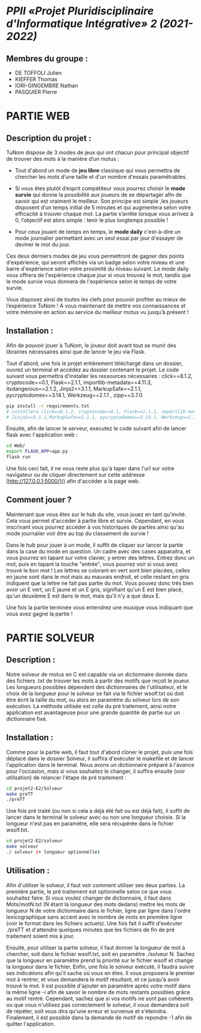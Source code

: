 # _**PPII «Projet Pluridisciplinaire d'Informatique Intégrative» 2 (2021-2022)**_

## Membres du groupe :
- DE TOFFOLI Julien
- KIEFFER Thomas
- IORI-GINGEMBRE Nathan
- PASQUIER Pierre

# **PARTIE WEB** 

## Description du projet :

TuNom dispose de 3 modes de jeux qui ont chacun pour principal objectif de trouver des mots à la manière d’un motus :

- Tout d'abord un mode de **jeu libre**  classique qui vous permettra de chercher les mots d’une taille et d'un  nombre d'essais paramétrables. 

- Si vous êtes plutôt d’esprit compétiteur vous pourrez choisir le **mode survie** qui donne la possibilité aux joueurs de se départager afin de savoir qui est vraiment le meilleur. Son principe est simple ,les joueurs disposent d’un temps initial de 5 minutes et qui augmentera selon votre efficacité à trouver chaque mot. La partie s’arrête lorsque vous arrivez à 0, l’objectif est alors simple : tenir le plus longtemps possible !

- Pour ceux jouant de temps en temps, le **mode daily** c'est-à-dire un mode journalier permettant avec un seul essai par jour d'essayer de deviner le mot du jour. 

Ces deux derniers modes de jeu vous permettront de gagner des points d'expérience, qui seront affichés via un badge selon votre niveau et une barre d'expérience selon votre proximité du niveau suivant. Le mode daily vous offrera de l'expérience chaque jour si vous trouvez le mot, tandis que le mode survie vous donnera de l'expérience selon le temps de votre survie.

Vous disposez ainsi de toutes les clefs pour pouvoir profiter au mieux de l’expérience TuNom ! A vous maintenant de mettre vos connaissances et votre mémoire en action au service du meilleur motus vu jusqu’à présent !
	
## Installation :

Afin de pouvoir jouer à TuNom, le joueur doit avant tout se munir des librairies nécessaires ainsi que de lancer le jeu via Flask.

Tout d'abord, une fois le projet entièrement téléchargé dans un dossier, ouvrez un terminal et accédez au dossier contenant le projet. Le code suivant vous permettra d'installer les ressources nécessaires : click==8.1.2, cryptocode==0.1, Flask==2.1.1, importlib-metadata==4.11.3, itsdangerous==2.1.2, Jinja2==3.1.1, MarkupSafe==2.1.1, pycryptodomex==3.14.1, Werkzeug==2.1.1 , zipp==3.7.0

```sh
pip install -r requirements.txt
# installera click==8.1.2, cryptocode==0.1, Flask==2.1.1, importlib-metadata==4.11.3, itsdangerous==2.1.2,
# Jinja2==3.1.1,MarkupSafe==2.1.1, pycryptodomex==3.14.1, Werkzeug==2.1.1 , zipp==3.7.0
```

Ensuite, afin de lancer le serveur, executez le code suivant afin de lancer flask avec l'application web :

```sh
cd Web/
export FLASK_APP=app.py
flask run
```

Une fois ceci fait, il ne vous reste plus qu'à taper dans l'url sur votre navigateur ou de cliquer directement sur cette addresse [http://127.0.0.1:5000/]() afin d'accéder a la page web.


## Comment jouer ?

Maintenant que vous êtes sur le hub du site, vous jouez en tant qu'invité. Cela vous permet d'accéder à partie libre et survie.
Cependant, en vous inscrivant vous pourrez accéder à vos historiques de parties ainsi qu'au mode journalier voir être au top du classement de survie !

Dans le hub pour jouer à un mode, il suffit de cliquer sur lancer la partie dans la case du mode en question. Un cadre avec des cases apparaitra, et vous pourrez en tapant sur votre clavier, y entrer des lettres.
Entrez donc un mot, puis en tapant la touche "entrée", vous pourrez voir si vous avez trouvé le bon mot !
Les lettres se colorant en vert sont bien placées, celles en jaune sont dans le mot mais au mauvais endroit, et celle restant en gris indiquent que la lettre ne fait pas partie du mot. Vous pouvez donc très bien avoir un E vert, un E jaune et un E gris, signifiant qu'un E est bien placé, qu'un deuxième E est dans le mot, mais qu'il n'y a que deux E.

Une fois la partie terminée vous entendrez une musique vous indiquant que vous avez gagné la partie !


# **PARTIE SOLVEUR** 

## Description :

Notre solveur de motus en C est capable via un dictionnaire donnée dans des fichiers .txt de trouver les mots à partir des motifs que reçoit le joueur. Les longueurs possibles dépendent des dictionnaires de l'utilisateur, et le choix de la longueur pour le solveur se fait via le fichier wsolf.txt où doit être écrit la taille du mot, ou alors en paramètre du solveur lors de son exécution.
La méthode utilisée est celle du pré traitement, ainsi notre application est avantageuse pour une grande quantité de partie sur un dictionnaire fixé. 

## Installation :

Comme pour la partie web, il faut tout d'abord cloner le projet, puis une fois déplacé dans le dossier Solveur, il suffira d'exécuter le makefile et de lancer l'application dans le terminal. Nous avons un dictionnaire préparé à l'avance pour l'occasion, mais si vous souhaitez le changer, il suffira ensuite (voir utilisation) de relancer l'étape de pré traitement :

```sh
cd projet2-E2/Solveur
make preTT
./preTT
```

Une fois pré traité (ou non si cela a déjà été fait ou est déjà fait), il suffit de lancer dans le terminal le solveur avec ou non une longueur choisie. Si la longueur n'est pas en paramètre, elle sera récupérée dans le fichier wsolf.txt.

```sh
cd projet2-E2/solveur
make solveur
./ solveur (+ longueur optionnelle)
```

## Utilisation :

Afin d'utiliser le solveur, il faut voir comment utiliser ses deux parties. 
La première partie, le pré traitement est optionnelle selon ce que vous souhaitez faire.
Si vous voulez changer de dictionnaire, il faut dans Mots/motN.txt (N étant la longueur des mots dedans) mettre les mots de longueur N de votre dictionnaire dans le fichier, ligne par ligne dans l'ordre lexicographique sans accent avec le nombre de mots en première ligne (voir le format dans les fichiers actuels). Une fois fait il suffit d'exécuter ./preTT et d'attendre quelques minutes que les fichiers de fin de pré traitement soient mis à jour.

Ensuite, pour utiliser la partie solveur, il faut donner la longueur de mot à chercher, soit dans le fichier wsolf.txt, soit en paramètre ./solveur N. Sachez que la longueur en paramètre prend la priorité sur le fichier wsolf et change la longueur dans le fichier.
Enfin, une fois le solveur exécuté, il faudra suivre ses indications afin qu'il sache où vous en êtes. Il vous proposera le premier mot à rentrer, et vous demandera le motif résultant, et ce jusqu'à avoir trouvé le mot.
Il est possible d'ajouter en paramètre après votre motif dans la même ligne -i afin de savoir le nombre de mots restants possibles grâce au motif rentré.
Cependant, sachez que si vos motifs ne sont pas cohérents ou que vous n'utilisez pas correctement le solveur, il vous demandera soit de répéter, soit vous dira qu'une erreur et survenue et s'éteindra.
Finalement, il est possible dans la demande de motif de repondre -1 afin de quitter l'application.
